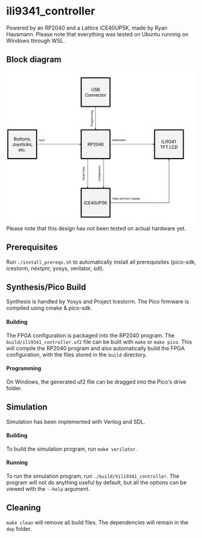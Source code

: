 # ili9341_controller
Powered by an RP2040 and a Lattice iCE40UP5K, made by Ryan Hausmann.
Please note that everything was tested on Ubuntu running on Windows through WSL.

## Block diagram
![](photos/block_diagram.svg)
Please note that this design has not been tested on actual hardware yet.

## Prerequisites
Run `./install_prereqs.sh` to automatically install all prerequisites (pico-sdk, icestorm, nextpnr, yosys, verilator, sdl).

## Synthesis/Pico Build
Synthesis is handled by Yosys and Project Icestorm. The Pico firmware is compiled using cmake & pico-sdk.
#### Building
The FPGA configuration is packaged into the RP2040 program. The `build/ili9341_controller.uf2` file can be built with `make` or `make pico`. This will compile the RP2040 program and also automatically build the FPGA configuration, with the files stored in the `build` directory. 
#### Programming
On Windows, the generated uf2 file can be dragged into the Pico's drive folder.


## Simulation
Simulation has been implemented with Verilog and SDL.
#### Building
To build the simulation program, run `make verilator`.
#### Running
To run the simulation program, run `./build/Vili9341_controller`. The program will not do anything useful by default, but all the options can be viewed with the `--help` argument.

## Cleaning
`make clean` will remove all build files. The dependencies will remain in the `dep` folder.